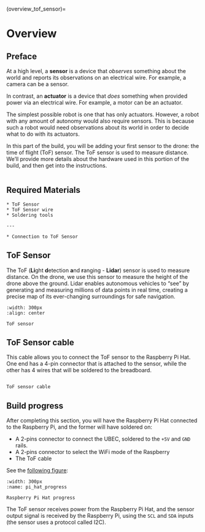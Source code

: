 (overview_tof_sensor)=
# Overview

## Preface

At a high level, a **sensor** is a device that _observes_ something about the world and reports its observations on an electrical wire. For example, a camera can be a sensor.

In contrast, an **actuator** is a device that _does_ something when provided power via an electrical wire. For example, a motor can be an actuator.

The simplest possible robot is one that has only actuators. However, a robot with any amount of autonomy would also require sensors. This is because such a robot would need observations about its world in order to decide what to do with its actuators.

In this part of the build, you will be adding your first sensor to the drone: the time of flight (ToF) sensor. The ToF sensor is used to measure distance. We’ll provide more details about the hardware used in this portion of the build, and then get into the instructions.

```{attention} You will need to have completed the Raspberry Pi and PDB section before you can begin this build section.
```
## Required Materials
```{needget}
* ToF Sensor
* ToF Sensor wire
* Soldering tools

---

* Connection to ToF Sensor
```
## ToF Sensor
The ToF (**Li**ght **d**etection **a**nd **r**anging - **Lidar**) sensor is used to measure distance. On the drone, we use this sensor to measure the height of the drone above the ground. Lidar enables autonomous vehicles to “see” by generating and measuring millions of data points in real time, creating a precise map of its ever-changing surroundings for safe navigation.

```{figure} ../_images/components-official/ToF-sensor.jpg
:width: 300px
:align: center

ToF sensor
```

## ToF Sensor cable

This cable allows you to connect the ToF sensor to the Raspberry Pi Hat. One end has a 4-pin connector that is attached to the sensor, while the other has 4 wires that will be soldered to the breadboard.

```{figure} ../_images/tof-sensor/tof-cable.jpg

ToF sensor cable
```

## Build progress
After completing this section, you will have the Raspberry Pi Hat connected to the Raspberry Pi, and the former will have soldered on:

* A 2-pins connector to connect the UBEC, soldered to the `+5V` and `GND` rails.
* A 2-pins connector to select the WiFi mode of the Raspberry
* The ToF cable

See the [following figure](pi_hat_progress):

```{figure} ../_images/tof-sensor/pi_hat_progress.jpg
:width: 300px
:name: pi_hat_progress

Raspberry Pi Hat progress
```
The ToF sensor receives power from the Raspberry Pi Hat, and the sensor output signal is received by the Raspberry Pi, using the `SCL` and `SDA` inputs (the sensor uses a protocol called I2C).
